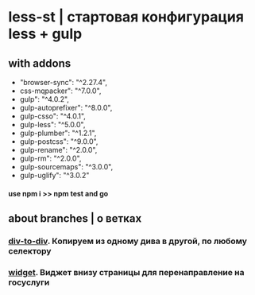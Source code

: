 # less-st | стартовая конфигурация less + gulp

## with addons

* "browser-sync": "^2.27.4",
* css-mqpacker": "^7.0.0",
* gulp": "^4.0.2",
* gulp-autoprefixer": "^8.0.0",
* gulp-csso": "^4.0.1",
* gulp-less": "^5.0.0",
* gulp-plumber": "^1.2.1",
* gulp-postcss": "^9.0.0",
* gulp-rename": "^2.0.0",
* gulp-rm": "^2.0.0",
* gulp-sourcemaps": "^3.0.0",
* gulp-uglify": "^3.0.2"

#### use npm i >> npm test and go

## about branches | о ветках

###   [div-to-div](https://github.com/mifomen/less-st/tree/div-to-div "Копируем из одному дива в другой, по любому селектору").  Копируем из одному дива в другой, по любому селектору

###   [widget](https://github.com/mifomen/less-st/tree/widget "Виджет на сайт для пожеланий").  Виджет внизу страницы для перенаправление на госуслуги
